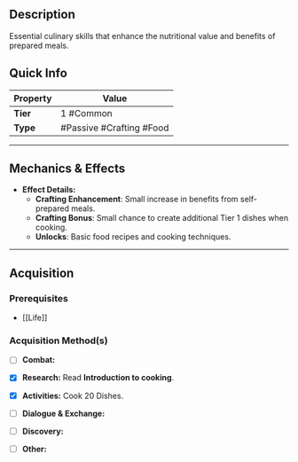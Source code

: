 ## Description
 Essential culinary skills that enhance the nutritional value and benefits of prepared meals.

## Quick Info
| Property | Value                      |
| -------- | -------------------------- |
| **Tier** | 1 #Common                  |
| **Type** | #Passive #Crafting #Food   |

---

## Mechanics & Effects
- **Effect Details:**
    - **Crafting Enhancement**: Small increase in benefits from self-prepared meals.
    - **Crafting Bonus**: Small chance to create additional Tier 1 dishes when cooking.
    - **Unlocks**: Basic food recipes and cooking techniques.

---

## Acquisition
### Prerequisites
- [[Life]]

### Acquisition Method(s)
- [ ] **Combat:** 
- [x] **Research:** Read **Introduction to cooking**.
- [x] **Activities:** Cook 20 Dishes.
- [ ] **Dialogue & Exchange:** 
- [ ] **Discovery:** 
- [ ] **Other:** 

